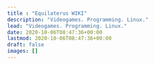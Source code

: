 ```yaml
---
title : "Equilaterus WIKI"
description: "Videogames. Programming. Linux."
lead: "Videogames. Programming. Linux."
date: 2020-10-06T08:47:36+00:00
lastmod: 2020-10-06T08:47:36+00:00
draft: false
images: []
---
```

